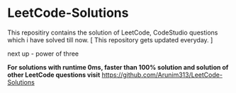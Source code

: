# LeetCode-Solutions
This repositiry contains the solution of LeetCode, CodeStudio questions which i have solved till now. [ This repository gets updated everyday. ] 

next up - power of three

**For solutions with runtime 0ms, faster than 100% solution and solution of other LeetCode questions visit**
https://github.com/Arunim313/LeetCode-Solutions


